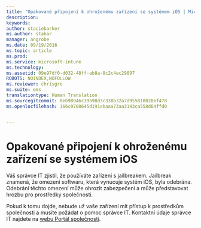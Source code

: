 ```yaml
---
title: "Opakované připojení k ohroženému zařízení se systémem iOS | Microsoft Intune"
description: 
keywords: 
author: staciebarker
ms.author: stabar
manager: angrobe
ms.date: 09/19/2016
ms.topic: article
ms.prod: 
ms.service: microsoft-intune
ms.technology: 
ms.assetid: 09e97df0-d032-48ff-ab8a-8c2c4ec29897
ROBOTS: NOINDEX,NOFOLLOW
ms.reviewer: chrisgre
ms.suite: ems
translationtype: Human Translation
ms.sourcegitcommit: 8eb98946c39b98d3c338b32a7d955818020ef478
ms.openlocfilehash: 166c0708645d191abaaa73aa3143ca558d64ffd0


---
```


# Opakované připojení k ohroženému zařízení se systémem iOS
Váš správce IT zjistil, že používáte zařízení s jailbreakem. Jailbreak znamená, že omezení softwaru, která vynucuje systém iOS, byla odebrána. Odebrání těchto omezení může ohrozit zabezpečení a může představovat hrozbu pro prostředky společnosti. 

Pokud k tomu dojde, nebude už vaše zařízení mít přístup k prostředkům společnosti a musíte požádat o pomoc správce IT. Kontaktní údaje správce IT najdete na [webu Portál společnosti](http://portal.manage.microsoft.com).



<!--HONumber=Oct16_HO2-->


